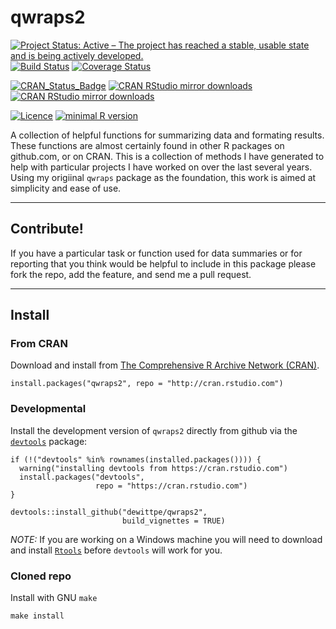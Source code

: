 # qwraps2

[![Project Status: Active – The project has reached a stable, usable state and is being actively developed.](http://www.repostatus.org/badges/latest/active.svg)](http://www.repostatus.org/#active)
[![Build Status](https://travis-ci.org/dewittpe/qwraps2.svg?branch=master)](https://travis-ci.org/dewittpe/qwraps2)
[![Coverage Status](https://img.shields.io/codecov/c/github/dewittpe/qwraps2/master.svg)](https://codecov.io/github/dewittpe/qwraps2?branch=master)

[![CRAN_Status_Badge](http://www.r-pkg.org/badges/version/qwraps2)](http://cran.r-project.org/package=qwraps2)
[![CRAN RStudio mirror downloads](http://cranlogs.r-pkg.org/badges/qwraps2)](http://www.r-pkg.org/pkg/qwraps2)
[![CRAN RStudio mirror downloads](http://cranlogs.r-pkg.org/badges/grand-total/qwraps2)](http://www.r-pkg.org/pkg/qwraps2)

[![Licence](https://img.shields.io/badge/licence-GPL--2-blue.svg)](https://www.gnu.org/licenses/old-licenses/gpl-2.0.html)
[![minimal R version](https://img.shields.io/badge/R%3E%3D-3.0.2-6666ff.svg)](https://cran.r-project.org/)

A collection of helpful functions for summarizing data and formating results.
These functions are almost certainly found in other R packages on github.com, or
on CRAN.  This is a collection of methods I have generated to help with
particular projects I have worked on over the last several years.  Using my
origiinal `qwraps` package as the foundation, this work is aimed at simplicity
and ease of use.  

----

## Contribute!
If you have a particular task or function used for data summaries or for
reporting that you think would be helpful to include in this package please fork
the repo, add the feature, and send me a pull request.  

---
 
## Install

### From CRAN
Download and install from
[The Comprehensive R Archive Network (CRAN)](http://cran.r-project.org/).

    install.packages("qwraps2", repo = "http://cran.rstudio.com")

### Developmental
Install the development version of `qwraps2` directly from github via the 
[`devtools`](https://github.com/hadley/devtools) package:

    if (!("devtools" %in% rownames(installed.packages()))) { 
      warning("installing devtools from https://cran.rstudio.com")
      install.packages("devtools", 
                       repo = "https://cran.rstudio.com")
    }

    devtools::install_github("dewittpe/qwraps2", 
                             build_vignettes = TRUE)

*NOTE:* If you are working on a Windows machine you will need to download and
install [`Rtools`](http://cran.r-project.org/bin/windows/Rtools/) before
`devtools` will work for you.

### Cloned repo
Install with GNU `make`

    make install

